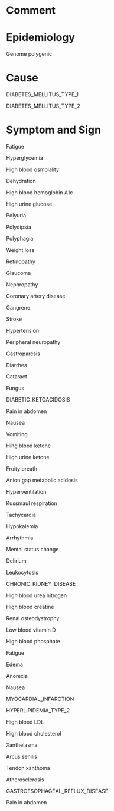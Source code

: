 # Comment

# Epidemiology

Genome polygenic

# Cause

DIABETES_MELLITUS_TYPE_1

DIABETES_MELLITUS_TYPE_2

# Symptom and Sign

Fatigue

Hyperglycemia

High blood osmolality

Dehydration

High blood hemoglobin A1c

High urine glucose

Polyuria

Polydipsia

Polyphagia

Weight loss

Retinopathy

Glaucoma

Nephropathy

Coronary artery disease

Gangrene

Stroke

Hypertension

Peripheral neuropathy

Gastroparesis

Diarrhea

Cataract

Fungus

DIABETIC_KETOACIDOSIS

Pain in abdomen

Nausea

Vomiting

Hihg blood ketone

High urine ketone

Fruity breath

Anion gap metabolic acidosis

Hyperventilation

Kussmaul respiration

Tachycardia

Hypokalemia

Arrhythmia

Mental status change

Delirium

Leukocytosis

CHRONIC_KIDNEY_DISEASE

High blood urea nitrogen

High blood creatine

Renal osteodystrophy

Low blood vitamin D

High blood phosphate

Fatigue

Edema

Anorexia

Nausea

MYOCARDIAL_INFARCTION

HYPERLIPIDEMIA_TYPE_2

High blood LDL

High blood cholesterol

Xanthelasma

Arcus senilis

Tendon xanthoma

Atherosclerosis

GASTROESOPHAGEAL_REFLUX_DISEASE

Pain in abdomen
